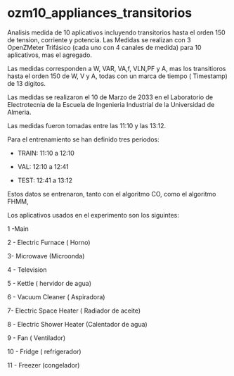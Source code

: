 # ozm10_appliances_transitorios
Analisis medida de 10 aplicativos incluyendo transitorios  hasta el orden 150 de tension, corriente y potencia. Las Medidas  se realizan con 3  OpenZMeter  Trifásico  (cada uno con 4 canales de medida)  para  10 aplicativos, mas el agregado.

Las medidas corresponden a W, VAR, VA,f, VLN,PF y A, mas los transitioros  hasta el orden 150 de W, V y A,   todas con un marca de tiempo ( Timestamp) de 13 dígitos.

Las medidas se realizaron el 10 de Marzo de 2033  en el Laboratorio de Electrotecnia de la  Escuela de Ingenieria Industrial de la Universidad de Almeria.

Las medidas fueron tomadas entre las 11:10 y las 13:12.
  
Para el  entrenamiento se  han definido tres periodos:

 - TRAIN: 11:10 a 12:10 

 - VAL: 12:10 a 12:41
 
 - TEST: 12:41 a 13:12
 
 Estos datos se entrenaron, tanto con el algoritmo CO, como el algoritmo FHMM,


Los aplicativos  usados en el experimento son los siguintes:

 1 -Main
 
2 - Electric Furnace ( Horno)

3- Microwave (Microonda)

4 - Television

5 - Kettle ( hervidor de agua)

6 - Vacuum Cleaner ( Aspiradora)

7- Electric Space Heater ( Radiador de aceite)

8 - Electric Shower Heater  (Calentador de agua)

9 - Fan  ( Ventilador)

10 - Fridge  ( refrigerador)

11 -  Freezer (congelador)


